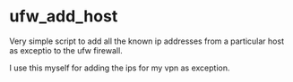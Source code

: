 ufw_add_host
============

Very simple script to add all the known ip addresses from a particular host
as exceptio to the ufw firewall.

I use this myself for adding the ips for my vpn as exception.
